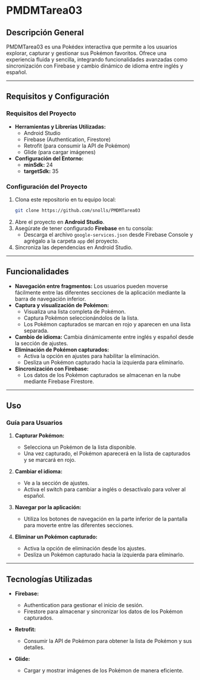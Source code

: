 # PMDMTarea03

## Descripción General
PMDMTarea03 es una Pokédex interactiva que permite a los usuarios explorar, capturar y gestionar sus Pokémon favoritos. Ofrece una experiencia fluida y sencilla, integrando funcionalidades avanzadas como sincronización con Firebase y cambio dinámico de idioma entre inglés y español.

---

## Requisitos y Configuración

### Requisitos del Proyecto
- **Herramientas y Librerías Utilizadas:**
  - Android Studio
  - Firebase (Authentication, Firestore)
  - Retrofit (para consumir la API de Pokémon)
  - Glide (para cargar imágenes)
- **Configuración del Entorno:**
  - **minSdk:** 24
  - **targetSdk:** 35

### Configuración del Proyecto
1. Clona este repositorio en tu equipo local:
   ```bash
   git clone https://github.com/snolls/PMDMTarea03
   ```
2. Abre el proyecto en **Android Studio**.
3. Asegúrate de tener configurado **Firebase** en tu consola:
   - Descarga el archivo `google-services.json` desde Firebase Console y agrégalo a la carpeta `app` del proyecto.
4. Sincroniza las dependencias en Android Studio.

---

## Funcionalidades

- **Navegación entre fragmentos:** Los usuarios pueden moverse fácilmente entre las diferentes secciones de la aplicación mediante la barra de navegación inferior.
- **Captura y visualización de Pokémon:**
  - Visualiza una lista completa de Pokémon.
  - Captura Pokémon seleccionándolos de la lista.
  - Los Pokémon capturados se marcan en rojo y aparecen en una lista separada.
- **Cambio de idioma:** Cambia dinámicamente entre inglés y español desde la sección de ajustes.
- **Eliminación de Pokémon capturados:**
  - Activa la opción en ajustes para habilitar la eliminación.
  - Desliza un Pokémon capturado hacia la izquierda para eliminarlo.
- **Sincronización con Firebase:**
  - Los datos de los Pokémon capturados se almacenan en la nube mediante Firebase Firestore.

---

## Uso

### Guía para Usuarios

1. **Capturar Pokémon:**
   - Selecciona un Pokémon de la lista disponible.
   - Una vez capturado, el Pokémon aparecerá en la lista de capturados y se marcará en rojo.

2. **Cambiar el idioma:**
   - Ve a la sección de ajustes.
   - Activa el switch para cambiar a inglés o desactívalo para volver al español.

3. **Navegar por la aplicación:**
   - Utiliza los botones de navegación en la parte inferior de la pantalla para moverte entre las diferentes secciones.

4. **Eliminar un Pokémon capturado:**
   - Activa la opción de eliminación desde los ajustes.
   - Desliza un Pokémon capturado hacia la izquierda para eliminarlo.

---

## Tecnologías Utilizadas

- **Firebase:**
  - Authentication para gestionar el inicio de sesión.
  - Firestore para almacenar y sincronizar los datos de los Pokémon capturados.

- **Retrofit:**
  - Consumir la API de Pokémon para obtener la lista de Pokémon y sus detalles.

- **Glide:**
  - Cargar y mostrar imágenes de los Pokémon de manera eficiente.


